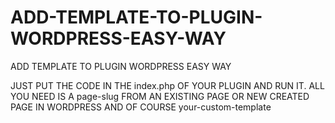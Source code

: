# ADD-TEMPLATE-TO-PLUGIN-WORDPRESS-EASY-WAY
ADD TEMPLATE TO PLUGIN WORDPRESS EASY WAY

JUST PUT THE CODE IN THE index.php OF YOUR PLUGIN AND RUN IT. 
ALL YOU NEED IS A page-slug FROM AN EXISTING PAGE OR NEW CREATED PAGE IN WORDPRESS
AND OF COURSE  your-custom-template 
